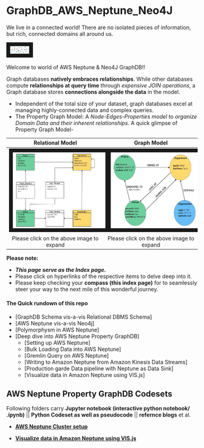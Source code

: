 # GraphDB_AWS_Neptune_Neo4J

We live in a connected world! There are no isolated pieces of information, but rich, connected domains all around us.

<img src="img/graph_data_modeling.jpg" width="50" height="20" border="10">

Welcome to world of AWS Neptune &amp; Neo4J GraphDB!!

Graph databases **natively embraces relationships**. While other databases compute **relationships at query time** through *expensive JOIN operations*, a Graph database stores **connections alongside the data** in the model.
- Independent of the total size of your dataset, graph databases excel at managing highly-connected data and complex queries.
- The Property Graph Model: A *Node-Edges-Properties model* to *organize Domain Data and their inherent relationships*. A quick glimpse of Property Graph Model- 
  
|Relational Model | Graph Model|
| :--: | :--: |
|<img src="img/relational_org_chart.jpg" width="500" height="200" border="10">|<img src="img/graph_org_chart.jpg" width="500" height="200" border="10">|
|Please click on the above image to expand|Please click on the above image to expand|   





**Please note:** 
 - ***This page serve as the Index page.***
 - Please click on hyperlinks of the respective items to delve deep into it.
 - Please keep checking your **compass (this index page)** for to seamlessly steer your way to the next mile of this wonderful journey.

#### The Quick rundown of this repo
- [GraphDB Schema vis-a-vis Relational DBMS Schema]
- [AWS Neptune vis-a-vis Neo4j]
- [Polymorphysm in AWS Neptune] 
- [Deep dive into AWS Neptune Property GraphDB]
	- [Setting up AWS Neptune]
	- [Bulk Loading Data into AWS Neptune]
	- [Gremlin Query on AWS Neptune]
	- [Writing to Amazon Neptune from Amazon Kinesis Data Streams]
	- [Production garde Data pipeline with Neptune as Data Sink]
	- [Visualize data in Amazon Neptune using VIS.js]


## AWS Neptune Property GraphDB Codesets
Following folders carry **Jupyter notebook (interactive python notebook/ .ipynb)** || **Python Codeset as well as pseudocode** ||  **refernce blogs** et al.

  
- **[AWS Neptune Cluster setup](neptune)** 

- **[Visualize data in Amazon Neptune using VIS.js](https://github.com/DeepHiveMind/AWS_GraphDB_AWS-API-GW_AWS-Lambda_Visualization_Pipeline)**
